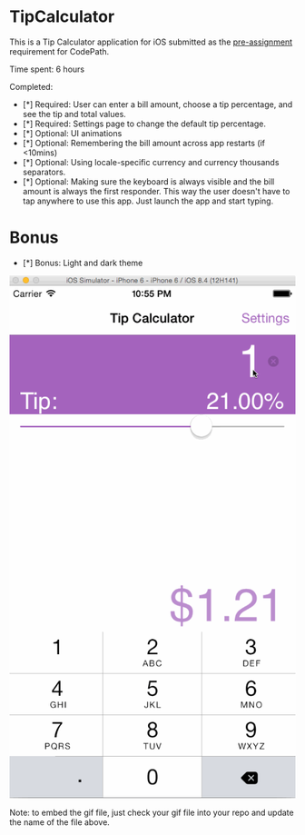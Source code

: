 # TipCalculator

This is a Tip Calculator application for iOS submitted as the [pre-assignment](https://gist.github.com/timothy1ee/7747214) requirement for CodePath.

Time spent: 6 hours

Completed:

* [\*] Required: User can enter a bill amount, choose a tip percentage, and see the tip and total values.
* [\*] Required: Settings page to change the default tip percentage.
* [\*] Optional: UI animations
* [\*] Optional: Remembering the bill amount across app restarts (if <10mins)
* [\*] Optional: Using locale-specific currency and currency thousands separators.
* [\*] Optional: Making sure the keyboard is always visible and the bill amount is always the first responder. This way the user doesn't have to tap anywhere to use this app. Just launch the app and start typing.

# Bonus

* [\*] Bonus: Light and dark theme 

![Video Walkthrough](WalkThrough.gif)

Note: to embed the gif file, just check your gif file into your repo and update the name of the file above.
